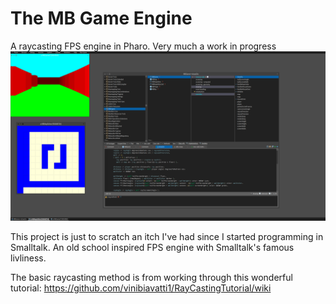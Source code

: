 The MB Game Engine
===================
A raycasting FPS engine in Pharo. Very much a work in progress
 ![](PharoScreenshot.png)

This project is just to scratch an itch I've had since I started programming in Smalltalk.  An old school inspired FPS engine with Smalltalk's famous livliness.  

The basic raycasting method is from working through this wonderful tutorial: https://github.com/vinibiavatti1/RayCastingTutorial/wiki

